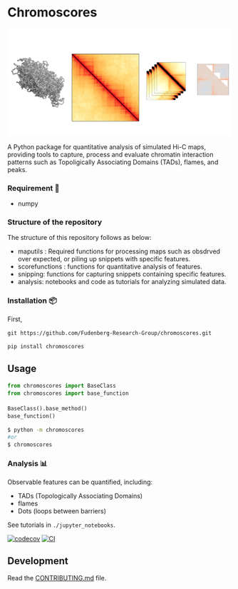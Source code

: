 # Chromoscores

![Alt Text](./docs/representation.png)

A Python package for quantitative analysis of simulated Hi-C maps, providing tools to capture, process and evaluate chromatin interaction patterns such as Topoligically Associating Domains (TADs), flames, and peaks.


### Requirement 📃
- numpy

  
### Structure of the repository
The structure of this repository follows as below:
- maputils : Required functions for processing maps such as obsdrved over expected, or piling up snippets with specific features. 
- scorefunctions : functions for quantitative analysis of features.
- snipping: functions for capturing snippets containing specific features.
- analysis: notebooks and code as tutorials for analyzing simulated data.

  
### Installation 📦
First, 

```
git https://github.com/Fudenberg-Research-Group/chromoscores.git
```
```bash
pip install chromoscores
```

## Usage

```py
from chromoscores import BaseClass
from chromoscores import base_function

BaseClass().base_method()
base_function()
```

```bash
$ python -m chromoscores
#or
$ chromoscores

```
### Analysis 📊
Observable features can be quantified, including:

- TADs (Topologically Associating Domains)
- flames
- Dots (loops between barriers)

  
See tutorials in `./jupyter_notebooks`.



[![codecov](https://codecov.io/gh/Fudenberg-Research-Group/chromoscores/branch/main/graph/badge.svg?token=chromoscores_token_here)](https://codecov.io/gh/Fudenberg-Research-Group/chromoscores)
[![CI](https://github.com/Fudenberg-Research-Group/chromoscores/actions/workflows/main.yml/badge.svg)](https://github.com/Fudenberg-Research-Group/chromoscores/actions/workflows/main.yml)



## Development

Read the [CONTRIBUTING.md](CONTRIBUTING.md) file.
